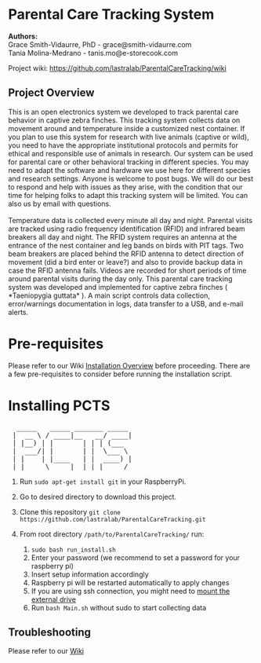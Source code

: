 <h1>Parental Care Tracking System</h1>
<b>Authors:</b><br>
Grace Smith-Vidaurre, PhD - <span style="pointer-events:none">grace&#64;smith<span style="display:none">&nbsp;</span>-vidaurre.com</span>
<br>
Tania Molina-Medrano - <span style="pointer-events:none;">tanis.mo&#64;e<span style="display:none">&nbsp;</span>-storecook.com</span><br>

Project wiki: https://github.com/lastralab/ParentalCareTracking/wiki

<h2>Project Overview</h2>
This is an open electronics system we developed to track parental care behavior in captive zebra finches. This tracking system collects data on movement around and temperature inside a customized nest container. If you plan to use this system for research with live animals (captive or wild), you need to have the appropriate institutional protocols and permits for ethical and responsible use of animals in research. Our system can be used for parental care or other behavioral tracking in different species. You may need to adapt the software and hardware we use here for different species and research settings. Anyone is welcome to post bugs. We will do our best to respond and help with issues as they arise, with the condition that our time for helping folks to adapt this tracking system will be limited. You can also us by email with questions. 
<br><br>
Temperature data is collected every minute all day and night. Parental visits are tracked using radio frequency identification (RFID) and infrared beam breakers all day and night. The RFID system requires an antenna at the entrance of the nest container and leg bands on birds with PIT tags. Two beam breakers are placed behind the RFID antenna to detect direction of movement (did a bird enter or leave?) and also to provide backup data in case the RFID antenna fails. Videos are recorded for short periods of time around parental visits during the day only.
This parental care tracking system was developed and implemented for captive zebra finches ( *Taeniopygia guttata* ). A main script controls data collection, error/warnings documentation in logs, data transfer to a USB, and e-mail alerts.

# Pre-requisites
Please refer to our Wiki [Installation Overview](https://github.com/lastralab/ParentalCareTracking/wiki/Installation) before proceeding. There are a few pre-requisites to consider before running the installation script.


# Installing PCTS
<pre>
  _____   _____ _______ _____
 |  __ \ / ____|__   __/ ____|
 | |__) | |       | | | (___
 |  ___/| |       | |  \___ \
 | |    | |____   | |  ____) |
 |_|     \_____|  |_| |_____/
</pre>
1. Run `sudo apt-get install git` in your RaspberryPi.
2. Go to desired directory to download this project.
3. Clone this repository `git clone https://github.com/lastralab/ParentalCareTracking.git`
4. From root directory `/path/to/ParentalCareTracking/` run:

   1. `sudo bash run_install.sh`
   2. Enter your password (we recommend to set a password for your raspberry pi)
   3. Insert setup information accordingly
   4. Raspberry pi will be restarted automatically to apply changes
   5. If you are using ssh connection, you might need to <a href="https://github.com/lastralab/ParentalCareTracking/wiki/Installation#external-drive-not-found">mount the external drive</a> 
   6. Run `bash Main.sh` without sudo to start collecting data

## Troubleshooting

Please refer to our [Wiki](https://github.com/lastralab/ParentalCareTracking/wiki/Installation#troubleshooting)


